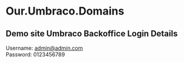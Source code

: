 # Our.Umbraco.Domains

## Demo site Umbraco Backoffice Login Details
Username: admin@admin.com   
Password: 0123456789


